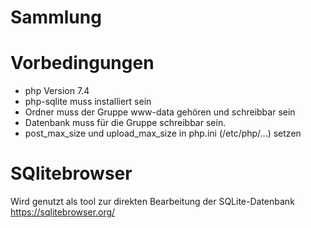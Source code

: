 # Sammlung

# Vorbedingungen
* php Version 7.4
* php-sqlite muss installiert sein
* Ordner muss der Gruppe www-data gehören und schreibbar sein
* Datenbank muss für die Gruppe schreibbar sein.
* post_max_size und upload_max_size in php.ini (/etc/php/...) setzen

# SQlitebrowser
Wird genutzt als tool zur direkten Bearbeitung der SQLite-Datenbank
https://sqlitebrowser.org/

